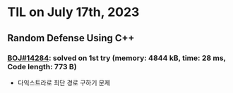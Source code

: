 # **TIL on July 17th, 2023**

## Random Defense Using C++
### [BOJ#14284](/Problem%20Solving/boj/random%20defense/14284-07-17-2023.cpp): solved on 1st try (memory: 4844 kB, time: 28 ms, Code length: 773 B)
* 다익스트라로 최단 경로 구하기 문제